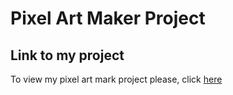 # Pixel Art Maker Project


## Link to my project 
To view my  pixel art mark project please, click [here](https://follolite.github.io/mypixproj/)

